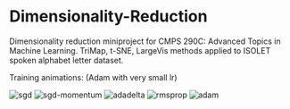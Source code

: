 # Dimensionality-Reduction

Dimensionality reduction miniproject for CMPS 290C: Advanced Topics in Machine Learning. TriMap, t-SNE, LargeVis methods applied to ISOLET spoken alphabet letter dataset.

Training animations:
(Adam with very small lr)

![sgd](animations/sgd.gif)
![sgd-momentum](animations/sgd-momentum.gif)
![adadelta](animations/adadelta.gif)
![rmsprop](animations/rmsprop.gif)
![adam](animations/adam.gif)
